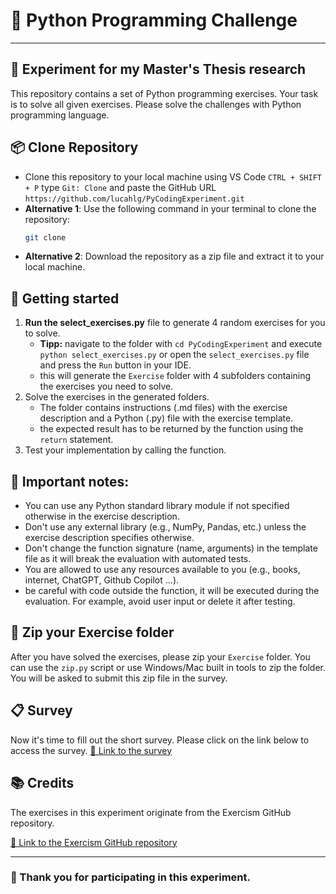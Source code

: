 # 🐍 Python Programming Challenge
____

## 🧪 Experiment for my Master's Thesis research

This repository contains a set of Python programming exercises. Your task is to solve all given exercises.
Please solve the challenges with Python programming language.

## 📦 Clone Repository
- Clone this repository to your local machine using VS Code `CTRL + SHIFT + P` type `Git: Clone` and paste the GitHub URL `https://github.com/lucahlg/PyCodingExperiment.git` 
- **Alternative 1**: Use the following command in your terminal to clone the repository:
    ```bash
    git clone
    ```
- **Alternative 2**: Download the repository as a zip file and extract it to your local machine.

## 🚀 Getting started
1. **Run the select_exercises.py** file to generate 4 random exercises for you to solve. 
    - **Tipp:** navigate to the folder with `cd PyCodingExperiment` and execute `python select_exercises.py` or open the `select_exercises.py` file and press the `Run` button in your IDE.
    - this will generate the `Exercise` folder with 4 subfolders containing the exercises you need to solve.
2. Solve the exercises in the generated folders.
    - The folder contains instructions (.md files) with the exercise description and a Python (.py) file with the exercise template.
    - the expected result has to be returned by the function using the `return` statement.
3. Test your implementation by calling the function.

## 🧾 Important notes:
- You can use any Python standard library module if not specified otherwise in the exercise description.
- Don't use any external library (e.g., NumPy, Pandas, etc.) unless the exercise description specifies otherwise.
- Don't change the function signature (name, arguments) in the template file as it will break the evaluation with automated tests.
- You are allowed to use any resources available to you (e.g., books, internet, ChatGPT, Github Copilot ...).
- be careful with code outside the function, it will be executed during the evaluation. For example, avoid user input or delete it after testing.


## 📁 Zip your Exercise folder
After you have solved the exercises, please zip your `Exercise` folder. You can use the `zip.py` script or use Windows/Mac built in tools to zip the folder. You will be asked to submit this zip file in the survey.

## 📋 Survey
Now it's time to fill out the short survey. Please click on the link below to access the survey.
[🔗 Link to the survey](https://survey.hdm-stuttgart.de/163574?lang=en)

## 📚 Credits
The exercises in this experiment originate from the Exercism GitHub repository.

[🔗 Link to the Exercism GitHub repository](https://github.com/exercism/python)

---

### 🙏 Thank you for participating in this experiment.